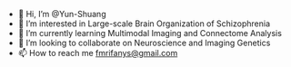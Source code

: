 - 👋 Hi, I’m @Yun-Shuang
- 👀 I’m interested in Large-scale Brain Organization of Schizophrenia
- 🌱 I’m currently learning Multimodal Imaging and Connectome Analysis
- 💞️ I’m looking to collaborate on Neuroscience and Imaging Genetics
- 📫 How to reach me fmrifanys@gmail.com

<!---
Yun-Shuang/Yun-Shuang is a ✨ special ✨ repository because its `README.md` (this file) appears on your GitHub profile.
You can click the Preview link to take a look at your changes.
--->
